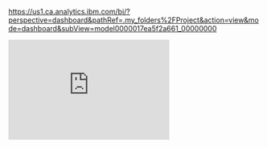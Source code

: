https://us1.ca.analytics.ibm.com/bi/?perspective=dashboard&pathRef=.my_folders%2FProject&action=view&mode=dashboard&subView=model0000017ea5f2a661_00000000


<iframe src="https://us1.ca.analytics.ibm.com/bi/?perspective=dashboard&amp;pathRef=.my_folders%2FProject&amp;closeWindowOnLastView=true&amp;ui_appbar=false&amp;ui_navbar=false&amp;shareMode=embedded&amp;action=view&amp;mode=dashboard&amp;subView=model0000017ea5f2a661_00000000" width="320" height="200" frameborder="0" gesture="media" allow="encrypted-media" allowfullscreen=""></iframe>
